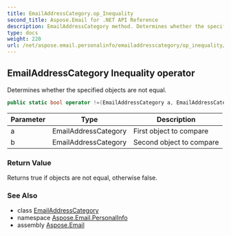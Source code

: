 ```yaml
---
title: EmailAddressCategory.op_Inequality
second_title: Aspose.Email for .NET API Reference
description: EmailAddressCategory method. Determines whether the specified objects are not equal
type: docs
weight: 220
url: /net/aspose.email.personalinfo/emailaddresscategory/op_inequality/
---
```

## EmailAddressCategory Inequality operator

Determines whether the specified objects are not equal.

```csharp
public static bool operator !=(EmailAddressCategory a, EmailAddressCategory b)
```

| Parameter | Type | Description |
| --- | --- | --- |
| a | EmailAddressCategory | First object to compare |
| b | EmailAddressCategory | Second object to compare |

### Return Value

Returns true if objects are not equal, otherwise false.

### See Also

* class [EmailAddressCategory](../)
* namespace [Aspose.Email.PersonalInfo](../../emailaddresscategory/)
* assembly [Aspose.Email](../../../)


